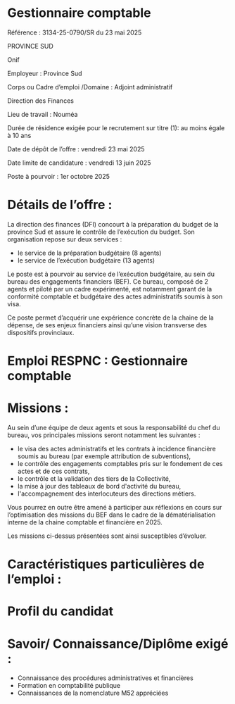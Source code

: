 # Gestionnaire comptable

Référence : 3134-25-0790/SR du 23 mai 2025

PROVINCE SUD

Onif

Employeur : Province Sud

Corps ou Cadre d’emploi /Domaine : Adjoint administratif

Direction des Finances

Lieu de travail : Nouméa

Durée de résidence exigée pour le recrutement sur titre (1): au moins égale à 10 ans

Date de dépôt de l’offre : vendredi 23 mai 2025

Date limite de candidature : vendredi 13 juin 2025

Poste à pourvoir : 1er octobre 2025

# Détails de l’offre :

La direction des finances (DFI) concourt à la préparation du budget de la province Sud et assure le contrôle de l’exécution du budget. Son organisation repose sur deux services :

- le service de la préparation budgétaire (8 agents)
- le service de l’exécution budgétaire (13 agents)

Le poste est à pourvoir au service de l’exécution budgétaire, au sein du bureau des engagements financiers (BEF). Ce bureau, composé de 2 agents et piloté par un cadre expérimenté, est notamment garant de la conformité comptable et budgétaire des actes administratifs soumis à son visa.

Ce poste permet d’acquérir une expérience concrète de la chaine de la dépense, de ses enjeux financiers ainsi qu’une vision transverse des dispositifs provinciaux.

# Emploi RESPNC : Gestionnaire comptable

# Missions :

Au sein d’une équipe de deux agents et sous la responsabilité du chef du bureau, vos principales missions seront notamment les suivantes :

- le visa des actes administratifs et les contrats à incidence financière soumis au bureau (par exemple attribution de subventions),
- le contrôle des engagements comptables pris sur le fondement de ces actes et de ces contrats,
- le contrôle et la validation des tiers de la Collectivité,
- la mise à jour des tableaux de bord d'activité du bureau,
- l'accompagnement des interlocuteurs des directions métiers.

Vous pourrez en outre être amené à participer aux réflexions en cours sur l’optimisation des missions du BEF dans le cadre de la dématérialisation interne de la chaine comptable et financière en 2025.

Les missions ci-dessus présentées sont ainsi susceptibles d’évoluer.

# Caractéristiques particulières de l’emploi :

# Profil du candidat

# Savoir/ Connaissance/Diplôme exigé :

- Connaissance des procédures administratives et financières
- Formation en comptabilité publique
- Connaissances de la nomenclature M52 appréciées